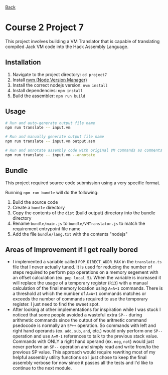 [Back](../README.md)

# Course 2 Project 7

This project involves building a VM Translator that is capable of translating compiled Jack VM code into the Hack Assembly Language.

## Installation

1. Navigate to the project directory: `cd project7`
2. Install [nvm (Node Version Manager)](https://github.com/nvm-sh/nvm?tab=readme-ov-file#installing-and-updating)
3. Install the correct nodejs version: `nvm install`
4. Install dependencies: `npm install`
5. Build the assembler: `npm run build`

## Usage

```sh
# Run and auto-generate output file name
npm run translate -- input.vm

# Run and manually generate output file name
npm run translate -- input.vm output.asm

# Run and annotate assembly code with original VM commands as comments
npm run translate -- input.vm --annotate
```

## Bundle

This project required source code submission using a very specific format.

Running `npm run bundle` will do the following:
1. Build the source code
2. Create a `bundle` directory
3. Copy the contents of the `dist` (build output) directory into the bundle directory
4. Rename `bundle/main.js` to `bundle/VMTranslator.js` to match the requirement entrypoint file name
5. Add the file `bundle/lang.txt` with the contents "nodejs"

## Areas of Improvement if I get really bored

* I implemented a variable called `POP_DIRECT_ADDR_MAX` in the `translate.ts` file that I never actually tuned. It is used for reducing the number of steps required to perform pop operations on a memory segement with an offset calculation (ex. `pop local 5`). When the variable is increased it will replace the usage of a temporary register (`R13`) with a manual calculation of the final memory location using `A=A+1` commands. There is a threshold at which the number of `A=A+1` commands matches or exceeds the number of commands required to use the temporary register. I just need to find the sweet spot.
* After looking at other implementations for inspiration while I was stuck I noticed that some people avoided a wasteful extra `SP--` during arithmetic commands since the output of the aritmetic command psedocode is normally an `SP++` operation. So commands with left and right hand operands (ex. `add`, `sub`, `and`, etc.) would only perform one `SP--` operation and use `A=M-1` references to talk to the previous stack value. Commands with ONLY a right hand operand (ex. `neg`, `not`) would just never perform an `SP--` operation and simply read and write from/to the previous SP value. This approach would require rewriting most of my helpful assembly utility functions so I just chose to keep the final assembly verbose for now since it passes all the tests and I'd like to continue to the next module.